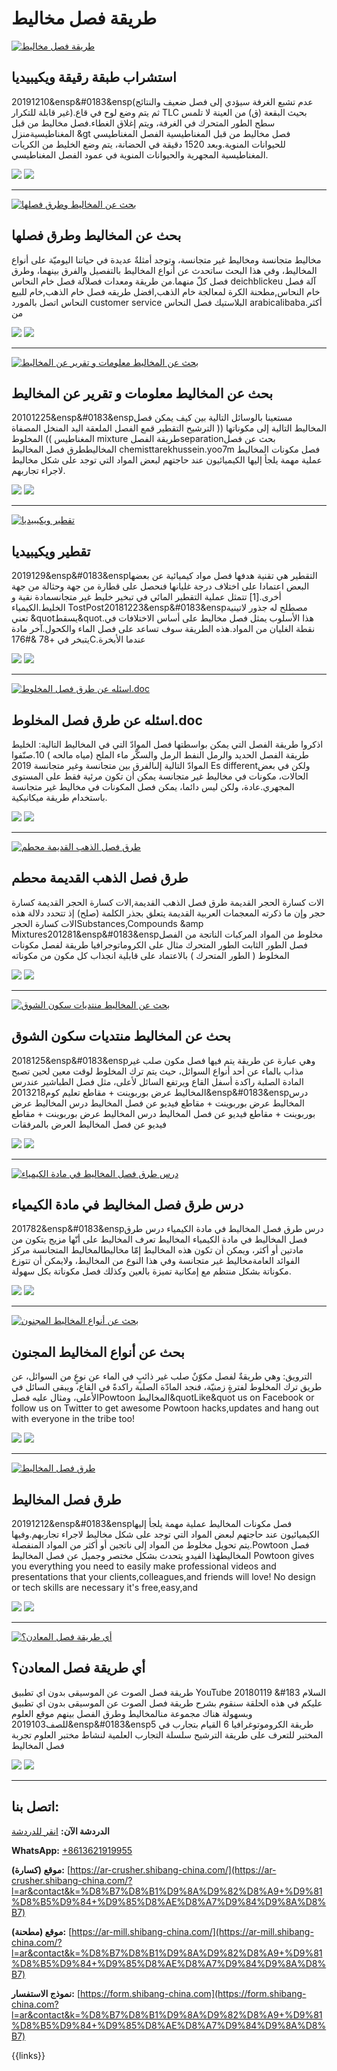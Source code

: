 # طريقة فصل مخاليط

<a href="https://swt.shibang-china.com/?n=lxq&l=ar&img&k=%D8%B7%D8%B1%D9%8A%D9%82%D8%A9+%D9%81%D8%B5%D9%84+%D9%85%D8%AE%D8%A7%D9%84%D9%8A%D8%B7" target="_blank">![طريقة فصل مخاليط](http://static.shibang-china.com/all-800x300/629.jpg)</a>

## استشراب طبقة رقيقة ويكيبيديا
20191210&ensp&#0183&ensp(عدم تشبع الغرفة سيؤدي إلى فصل ضعيف والنتائج غير قابلة للتكرار).ثم يتم وضع لوح في قاع TLC بحيث البقعة (ق) من العينة لا تلمس سطح الطور المتحرك في الغرفة، ويتم إغلاق الغطاء.فصل مخاليط من قبل المغناطيسيةمنزل &gt فصل مخاليط من قبل المغناطيسية الفصل المغناطيسي للحيوانات المنوية.وبعد 1520 دقيقة في الحضانة، يتم وضع الخليط من الكريات المغناطيسية المجهرية والحيوانات المنوية في عمود الفصل المغناطيسي.


<a href="https://whatsapp.shibangsoft.com/WhatsApp.php" target="_blank" title="WhatsApp">![](http://static.shibang-china.com/icon/whatsapp.png)</a> <a href="https://swt.shibang-china.com/?n=lxq&l=ar&icon&k=%D8%B7%D8%B1%D9%8A%D9%82%D8%A9+%D9%81%D8%B5%D9%84+%D9%85%D8%AE%D8%A7%D9%84%D9%8A%D8%B7" target="_blank">![](http://static.shibang-china.com/icon/chat-ar.png)</a>

---

<a href="https://swt.shibang-china.com/?n=lxq&l=ar&img&k=%D8%B7%D8%B1%D9%8A%D9%82%D8%A9+%D9%81%D8%B5%D9%84+%D9%85%D8%AE%D8%A7%D9%84%D9%8A%D8%B7" target="_blank">![بحث عن المخاليط وطرق فصلها](http://static.shibang-china.com/all-800x300/674.jpg)</a>

## بحث عن المخاليط وطرق فصلها
مخاليط متجانسة ومخاليط غير متجانسة، وتوجد أمثلةٌ عديدة في حياتنا اليوميّة على أنواع المخاليط، وفي هذا البحث ساتحدث عن أنواع المخاليط بالتفصيل والفرق بينهما، وطرق فصل كلّ منهما.من طريقة ومعدات فصلآلة فصل خام النحاس deichblickeu آلة فصل خام النحاس,مطحنة الكرة لمعالجة خام الذهب,افضل طريقه فصل خام الذهب,خام للبيع النحاس اتصل بالمورد customer service البلاستيك فصل النحاس arabicalibaba.أكثر من


<a href="https://whatsapp.shibangsoft.com/WhatsApp.php" target="_blank" title="WhatsApp">![](http://static.shibang-china.com/icon/whatsapp.png)</a> <a href="https://swt.shibang-china.com/?n=lxq&l=ar&icon&k=%D8%B7%D8%B1%D9%8A%D9%82%D8%A9+%D9%81%D8%B5%D9%84+%D9%85%D8%AE%D8%A7%D9%84%D9%8A%D8%B7" target="_blank">![](http://static.shibang-china.com/icon/chat-ar.png)</a>

---

<a href="https://swt.shibang-china.com/?n=lxq&l=ar&img&k=%D8%B7%D8%B1%D9%8A%D9%82%D8%A9+%D9%81%D8%B5%D9%84+%D9%85%D8%AE%D8%A7%D9%84%D9%8A%D8%B7" target="_blank">![بحث عن المخاليط معلومات و تقرير عن المخاليط](http://static.shibang-china.com/all-800x300/648.jpg)</a>

## بحث عن المخاليط معلومات و تقرير عن المخاليط
20101225&ensp&#0183&enspمستعينا بالوسائل التالية بين كيف يمكن فصل المخاليط التالية إلى مكوناتها (( الترشيح التقطير قمع الفصل الملعقة اليد المنخل المصفاة المغناطيس )) المخلوط mixture طريقة الفصلseparationبحث عن فصل المخاليططرق فصل المخاليط chemisttarekhussein.yoo7m فصل مكونات المخاليط عملية مهمة يلجأ إليها الكيميائيون عند حاجتهم لبعض المواد التي توجد على شكل مخاليط لاجراء تجاربهم.


<a href="https://whatsapp.shibangsoft.com/WhatsApp.php" target="_blank" title="WhatsApp">![](http://static.shibang-china.com/icon/whatsapp.png)</a> <a href="https://swt.shibang-china.com/?n=lxq&l=ar&icon&k=%D8%B7%D8%B1%D9%8A%D9%82%D8%A9+%D9%81%D8%B5%D9%84+%D9%85%D8%AE%D8%A7%D9%84%D9%8A%D8%B7" target="_blank">![](http://static.shibang-china.com/icon/chat-ar.png)</a>

---

<a href="https://swt.shibang-china.com/?n=lxq&l=ar&img&k=%D8%B7%D8%B1%D9%8A%D9%82%D8%A9+%D9%81%D8%B5%D9%84+%D9%85%D8%AE%D8%A7%D9%84%D9%8A%D8%B7" target="_blank">![تقطير ويكيبيديا](http://static.shibang-china.com/all-800x300/549.jpg)</a>

## تقطير ويكيبيديا
2019129&ensp&#0183&enspالتقطير هي تقنية هدفها فصل مواد كيميائية عن بعضها البعض اعتمادا على اختلاف درجة غليانها فنحصل على قطارة من جهة وحثالة من جهة أخرى.[1] تتمثل عملية التقطير المائي في تبخير خليط غير متجانسمادة نقية و الخليط.الكيمياء TostPost20181223&ensp&#0183&enspمصطلح له جذور لاتينية تعني &quotيسقط&quot.هذا الأسلوب يمثل فصل مخاليط على أساس الاختلافات في نقطة الغليان من المواد.هذه الطريقة سوف تساعد على فصل الماء والكحول.آخر مادة يتبخر في +78 &#176C.عندما الأبخرة


<a href="https://whatsapp.shibangsoft.com/WhatsApp.php" target="_blank" title="WhatsApp">![](http://static.shibang-china.com/icon/whatsapp.png)</a> <a href="https://swt.shibang-china.com/?n=lxq&l=ar&icon&k=%D8%B7%D8%B1%D9%8A%D9%82%D8%A9+%D9%81%D8%B5%D9%84+%D9%85%D8%AE%D8%A7%D9%84%D9%8A%D8%B7" target="_blank">![](http://static.shibang-china.com/icon/chat-ar.png)</a>

---

<a href="https://swt.shibang-china.com/?n=lxq&l=ar&img&k=%D8%B7%D8%B1%D9%8A%D9%82%D8%A9+%D9%81%D8%B5%D9%84+%D9%85%D8%AE%D8%A7%D9%84%D9%8A%D8%B7" target="_blank">![اسئله عن طرق فصل المخلوط.doc](http://static.shibang-china.com/all-800x300/1343.jpg)</a>

## اسئله عن طرق فصل المخلوط.doc
اذكروا طريقة الفصل التي يمكن بواسطتها فصل الموادّ التي في المخاليط التالية: الخليط طريقة الفصل الحديد والرمل النفط الرمل والسكّر ماء الملح (مياه مالحه ) 10.صنّفوا الموادّ التالية إلىالفرق بين متجانسة وغير متجانسة 2019 Es differentولكن في بعض الحالات، مكونات في مخاليط غير متجانسة يمكن أن تكون مرئية فقط على المستوى المجهري.عادة، ولكن ليس دائما، يمكن فصل المكونات في مخاليط غير متجانسة باستخدام طريقة ميكانيكية.


<a href="https://whatsapp.shibangsoft.com/WhatsApp.php" target="_blank" title="WhatsApp">![](http://static.shibang-china.com/icon/whatsapp.png)</a> <a href="https://swt.shibang-china.com/?n=lxq&l=ar&icon&k=%D8%B7%D8%B1%D9%8A%D9%82%D8%A9+%D9%81%D8%B5%D9%84+%D9%85%D8%AE%D8%A7%D9%84%D9%8A%D8%B7" target="_blank">![](http://static.shibang-china.com/icon/chat-ar.png)</a>

---

<a href="https://swt.shibang-china.com/?n=lxq&l=ar&img&k=%D8%B7%D8%B1%D9%8A%D9%82%D8%A9+%D9%81%D8%B5%D9%84+%D9%85%D8%AE%D8%A7%D9%84%D9%8A%D8%B7" target="_blank">![طرق فصل الذهب القديمة محطم](http://static.shibang-china.com/all-800x300/1487.jpg)</a>

## طرق فصل الذهب القديمة محطم
الات كسارة الحجر القديمة طرق فصل الذهب القديمة,الات كسارة الحجر القديمة كسارة حجر وإن ما ذكرته المعجمات العربية القديمة يتعلق بجذر الكلمة (صلح) إذ تتحدد دلالة هذه الات كسارة الحجرSubstances,Compounds &amp Mixtures201281&ensp&#0183&enspمخلوط من المواد المركبات الناتجة من الفصل فصل الطور الثابت الطور المتحرك مثال على الكروماتوجرافيا طريقة لفصل مكونات المخلوط ( الطور المتحرك ) بالاعتماد على قابلية انجذاب كل مكون من مكوناته


<a href="https://whatsapp.shibangsoft.com/WhatsApp.php" target="_blank" title="WhatsApp">![](http://static.shibang-china.com/icon/whatsapp.png)</a> <a href="https://swt.shibang-china.com/?n=lxq&l=ar&icon&k=%D8%B7%D8%B1%D9%8A%D9%82%D8%A9+%D9%81%D8%B5%D9%84+%D9%85%D8%AE%D8%A7%D9%84%D9%8A%D8%B7" target="_blank">![](http://static.shibang-china.com/icon/chat-ar.png)</a>

---

<a href="https://swt.shibang-china.com/?n=lxq&l=ar&img&k=%D8%B7%D8%B1%D9%8A%D9%82%D8%A9+%D9%81%D8%B5%D9%84+%D9%85%D8%AE%D8%A7%D9%84%D9%8A%D8%B7" target="_blank">![بحث عن المخاليط منتديات سكون الشوق](http://static.shibang-china.com/all-800x300/1288.jpg)</a>

## بحث عن المخاليط منتديات سكون الشوق
2018125&ensp&#0183&enspوهي عبارة عن طريقة يتم فيها فصل مكون صلب غير مذاب بالماء عن أحد أنواع السوائل، حيث يتم ترك المخلوط لوقت معين لحين تصبح المادة الصلبة راكدة أسفل القاع ويرتفع السائل لأعلى، مثل فصل الطباشير عندرس المخاليط عرض بوربوينت + مقاطع تعليم كوم2013218&ensp&#0183&enspدرس المخاليط عرض بوربوينت + مقاطع فيديو عن فصل المخاليط درس المخاليط عرض بوربوينت + مقاطع فيديو عن فصل المخاليط درس المخاليط عرض بوربوينت + مقاطع فيديو عن فصل المخاليط العرض بالمرفقات


<a href="https://whatsapp.shibangsoft.com/WhatsApp.php" target="_blank" title="WhatsApp">![](http://static.shibang-china.com/icon/whatsapp.png)</a> <a href="https://swt.shibang-china.com/?n=lxq&l=ar&icon&k=%D8%B7%D8%B1%D9%8A%D9%82%D8%A9+%D9%81%D8%B5%D9%84+%D9%85%D8%AE%D8%A7%D9%84%D9%8A%D8%B7" target="_blank">![](http://static.shibang-china.com/icon/chat-ar.png)</a>

---

<a href="https://swt.shibang-china.com/?n=lxq&l=ar&img&k=%D8%B7%D8%B1%D9%8A%D9%82%D8%A9+%D9%81%D8%B5%D9%84+%D9%85%D8%AE%D8%A7%D9%84%D9%8A%D8%B7" target="_blank">![درس طرق فصل المخاليط في مادة الكيمياء](http://static.shibang-china.com/all-800x300/1359.jpg)</a>

## درس طرق فصل المخاليط في مادة الكيمياء
201782&ensp&#0183&enspدرس طرق فصل المخاليط في مادة الكيمياء درس طرق فصل المخاليط في مادة الكيمياء المخاليط تعرف المخاليط على أنّها مزيج يتكون من مادتين أو أكثر، ويمكن أن تكون هذه المخاليط إمّا مخاليطالمخاليط المتجانسة مركز الفوائد العامةمخاليط غير متجانسة وفي هذا النوع من المخاليط، ولايمكن أن تتوزع مكوناتة بشكل منتظم مع إمكانية تميزة بالعين وكذلك فصل مكوناتة بكل سهولة.


<a href="https://whatsapp.shibangsoft.com/WhatsApp.php" target="_blank" title="WhatsApp">![](http://static.shibang-china.com/icon/whatsapp.png)</a> <a href="https://swt.shibang-china.com/?n=lxq&l=ar&icon&k=%D8%B7%D8%B1%D9%8A%D9%82%D8%A9+%D9%81%D8%B5%D9%84+%D9%85%D8%AE%D8%A7%D9%84%D9%8A%D8%B7" target="_blank">![](http://static.shibang-china.com/icon/chat-ar.png)</a>

---

<a href="https://swt.shibang-china.com/?n=lxq&l=ar&img&k=%D8%B7%D8%B1%D9%8A%D9%82%D8%A9+%D9%81%D8%B5%D9%84+%D9%85%D8%AE%D8%A7%D9%84%D9%8A%D8%B7" target="_blank">![بحث عن أنواع المخاليط المجنون](http://static.shibang-china.com/all-800x300/1279.jpg)</a>

## بحث عن أنواع المخاليط المجنون
الترويق: وهي طريقةٌ لفصل مكوّنٌ صلب غير ذائبٍ في الماء عن نوعٍ من السوائل، عن طريق ترك المخلوط لفترةٍ زمنيّة، فنجد المادّة الصلبة راكدةً في القاع، ويبقى السائل في الأعلى، ومثال عليه فصلPowtoon المخاليط&quotLike&quot us on Facebook or follow us on Twitter to get awesome Powtoon hacks,updates and hang out with everyone in the tribe too!


<a href="https://whatsapp.shibangsoft.com/WhatsApp.php" target="_blank" title="WhatsApp">![](http://static.shibang-china.com/icon/whatsapp.png)</a> <a href="https://swt.shibang-china.com/?n=lxq&l=ar&icon&k=%D8%B7%D8%B1%D9%8A%D9%82%D8%A9+%D9%81%D8%B5%D9%84+%D9%85%D8%AE%D8%A7%D9%84%D9%8A%D8%B7" target="_blank">![](http://static.shibang-china.com/icon/chat-ar.png)</a>

---

<a href="https://swt.shibang-china.com/?n=lxq&l=ar&img&k=%D8%B7%D8%B1%D9%8A%D9%82%D8%A9+%D9%81%D8%B5%D9%84+%D9%85%D8%AE%D8%A7%D9%84%D9%8A%D8%B7" target="_blank">![طرق فصل المخاليط](http://static.shibang-china.com/all-800x300/1269.jpg)</a>

## طرق فصل المخاليط
20191212&ensp&#0183&enspفصل مكونات المخاليط عملية مهمة يلجأ إليها الكيميائيون عند حاجتهم لبعض المواد التي توجد على شكل مخاليط لاجراء تجاربهم.وفيها يتم تحويل مخلوط من المواد إلى ناتجين أو أكثر من المواد المنفصلة.Powtoon فصل المخاليطهذا الفيدو يتحدث بشكل مختصر وجميل عن فصل المخاليط Powtoon gives you everything you need to easily make professional videos and presentations that your clients,colleagues,and friends will love! No design or tech skills are necessary it's free,easy,and


<a href="https://whatsapp.shibangsoft.com/WhatsApp.php" target="_blank" title="WhatsApp">![](http://static.shibang-china.com/icon/whatsapp.png)</a> <a href="https://swt.shibang-china.com/?n=lxq&l=ar&icon&k=%D8%B7%D8%B1%D9%8A%D9%82%D8%A9+%D9%81%D8%B5%D9%84+%D9%85%D8%AE%D8%A7%D9%84%D9%8A%D8%B7" target="_blank">![](http://static.shibang-china.com/icon/chat-ar.png)</a>

---

<a href="https://swt.shibang-china.com/?n=lxq&l=ar&img&k=%D8%B7%D8%B1%D9%8A%D9%82%D8%A9+%D9%81%D8%B5%D9%84+%D9%85%D8%AE%D8%A7%D9%84%D9%8A%D8%B7" target="_blank">![أي طريقة فصل المعادن؟](http://static.shibang-china.com/all-800x300/1424.jpg)</a>

## أي طريقة فصل المعادن؟
‫طريقة فصل الصوت عن الموسيقى بدون اي تطبيق‬‎ YouTube 20180119 &#183 السلام عليكم في هذه الحلقة سنقوم بشرح طريقة فصل الصوت عن الموسيقى بدون اي تطبيق وبسهولة هناك مجموعة منالمخاليط وطرق الفصل بينهم موقع العلوم للصف2019103&ensp&#0183&ensp5 طريقة الكروموتوغرافيا 6 القيام بتجارب في المختبر للتعرف على طريقة الترشيح سلسلة التجارب العلمية لنشاط مختبر العلوم تجربة فصل المخاليط


<a href="https://whatsapp.shibangsoft.com/WhatsApp.php" target="_blank" title="WhatsApp">![](http://static.shibang-china.com/icon/whatsapp.png)</a> <a href="https://swt.shibang-china.com/?l=ar&icon&k=%D8%B7%D8%B1%D9%8A%D9%82%D8%A9+%D9%81%D8%B5%D9%84+%D9%85%D8%AE%D8%A7%D9%84%D9%8A%D8%B7" target="_blank">![](http://static.shibang-china.com/icon/chat-ar.png)</a>

---
## اتصل بنا:

**الدردشة الآن:** [انقر للدردشة](https://swt.shibang-china.com?l=ar&contact&k=%D8%B7%D8%B1%D9%8A%D9%82%D8%A9+%D9%81%D8%B5%D9%84+%D9%85%D8%AE%D8%A7%D9%84%D9%8A%D8%B7)

**WhatsApp:**  [+8613621919955](https://whatsapp.shibangsoft.com/WhatsApp.php)

**موقع (كسارة):** [https://ar-crusher.shibang-china.com/](https://ar-crusher.shibang-china.com/?l=ar&contact&k=%D8%B7%D8%B1%D9%8A%D9%82%D8%A9+%D9%81%D8%B5%D9%84+%D9%85%D8%AE%D8%A7%D9%84%D9%8A%D8%B7)

**موقع (مطحنة):** [https://ar-mill.shibang-china.com/](https://ar-mill.shibang-china.com/?l=ar&contact&k=%D8%B7%D8%B1%D9%8A%D9%82%D8%A9+%D9%81%D8%B5%D9%84+%D9%85%D8%AE%D8%A7%D9%84%D9%8A%D8%B7)

**نموذج الاستفسار:** [https://form.shibang-china.com](https://form.shibang-china.com?l=ar&contact&k=%D8%B7%D8%B1%D9%8A%D9%82%D8%A9+%D9%81%D8%B5%D9%84+%D9%85%D8%AE%D8%A7%D9%84%D9%8A%D8%B7)

{{links}}